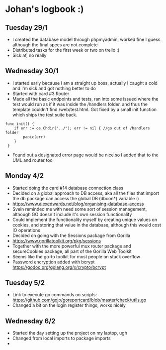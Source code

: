 Johan's logbook :)
==================

Tuesday 29/1
------------
* I created the database model through phpmyadmin, worked fine I guess although the final specs are not complete
* Distributed tasks for the first week or two on trello :)
* Sick af, no really

Wednesday 30/1
------------
* I started early because I am a straight up boss, actually I caught a cold and I'm sick and got 
nothing better to do
* Started with card #3 Router
* Made all the basic endpoints and tests, ran into some issued where the test would run as if it 
was inside the /handlers folder, and thus the template couldn't find /web/test.html. Got fixed by
a small init function which ships the test suite back.
```
func init() {
 	if err := os.Chdir("../"); err != nil { //go out of /handlers folder
 	    panic(err)
 	}
 }
```
* Found out a designated error page would be nice so I added that to the UML and router too

Monday 4/2
------------
* Started doing the card #14 database connection class
* Decided on a global approach to DB access, aka all the files that import the db package can access
the global DB (dbcon*) variable :)
* https://www.alexedwards.net/blog/organising-database-access
* Svein reminded me with need some sort of session management, although GO doesn't include it's own
session functionality
* Could implement the functionality myself by creating unique values on cookies, and storing that
value in the database, although this would cost IO operations
* Decided on going with the Sessions package from Gorilla
* https://www.gorillatoolkit.org/pkg/sessions
* Together with the more powerful mux router package and secureCookies package, all part of the Gorilla
Web Toolkit
* Seems like the go-to toolkit for most people on stack overflow
* Password encryption added with bcrypt https://godoc.org/golang.org/x/crypto/bcrypt

Tuesday 5/2
-----------
* Link to execute go commands on scripts: https://github.com/gojp/goreportcard/blob/master/check/utils.go
* Changed a bit on the login register things, works nicely

Wednesday 6/2
-----------
* Started the day setting up the project on my laptop, ugh
* Changed from local imports to package imports
* 